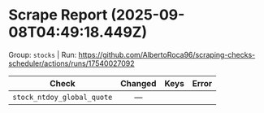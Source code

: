 # Scrape Report (2025-09-08T04:49:18.449Z)

Group: `stocks`  |  Run: https://github.com/AlbertoRoca96/scraping-checks-scheduler/actions/runs/17540027092

| Check | Changed | Keys | Error |
|---|:---:|:--|:--|
| `stock_ntdoy_global_quote` | — |  |  |
